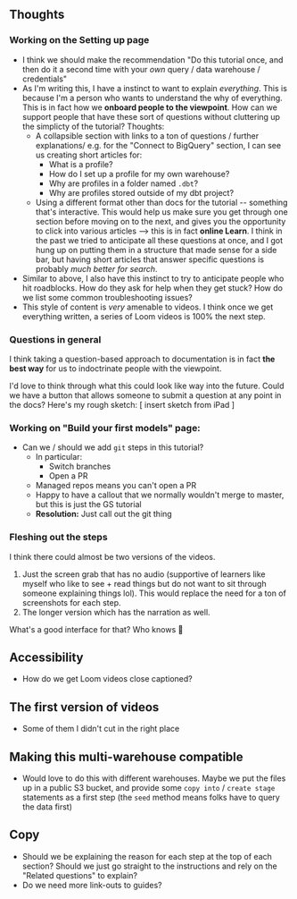 ## Thoughts
### Working on the Setting up page
* I think we should make the recommendation "Do this tutorial once, and then
do it a second time with your _own_ query / data warehouse / credentials"
* As I'm writing this, I have a instinct to want to explain _everything_. This
is because I'm a person who wants to understand the why of everything. This is
in fact how we **onboard people to the viewpoint**. How can we support people
that have these sort of questions without cluttering up the simplicty of the
tutorial? Thoughts:
  * A collapsible section with links to a ton of questions / further explanations/
  e.g. for the "Connect to BigQuery" section, I can see us creating short articles
  for:
    * What is a profile?
    * How do I set up a profile for my own warehouse?
    * Why are profiles in a folder named `.dbt`?
    * Why are profiles stored outside of my dbt project?
  * Using a different format other than docs for the tutorial -- something that's
  interactive. This would help us make sure you get through one section before
  moving on to the next, and gives you the opportunity to click into various
  articles --> this is in fact **online Learn**.
I think in the past we tried to anticipate all these questions at once, and I
got hung up on putting them in a structure that made sense for a side bar, but
having short articles that answer specific questions is probably _much better
for search_.
* Similar to above, I also have this instinct to try to anticipate people who
hit roadblocks. How do they ask for help when they get stuck? How do we list
some common troubleshooting issues?
* This style of content is _very_ amenable to videos. I think once we get
everything written, a series of Loom videos is 100% the next step.

### Questions in general
I think taking a question-based approach to documentation is in fact **the best
way** for us to indoctrinate people with the viewpoint.

I'd love to think through what this could look like way into the future. Could
we have a button that allows someone to submit a question at any point in the
docs? Here's my rough sketch:
[ insert sketch from iPad ]

### Working on "Build your first models" page:
* Can we / should we add `git` steps in this tutorial?
  * In particular:
    * Switch branches
    * Open a PR
  * Managed repos means you can't open a PR
  * Happy to have a callout that we normally wouldn't merge to master, but this
  is just the GS tutorial
  * **Resolution:** Just call out the git thing

### Fleshing out the steps
I think there could almost be two versions of the videos.
1. Just the screen grab that has no audio (supportive of learners like myself
who like to see + read things but do not want to sit through someone explaining
things lol). This would replace the need for a ton of screenshots for each step.
2. The longer version which has the narration as well.

What's a good interface for that? Who knows 🤷‍

## Accessibility
* How do we get Loom videos close captioned?

## The first version of videos
* Some of them I didn't cut in the right place

## Making this multi-warehouse compatible
* Would love to do this with different warehouses. Maybe we put the files up
in a public S3 bucket, and provide some `copy into` / `create stage` statements
as a first step (the `seed` method means folks have to query the data first)

## Copy
* Should we be explaining the reason for each step at the top of each section?
Should we just go straight to the instructions and rely on the
"Related questions" to explain?
* Do we need more link-outs to guides?
